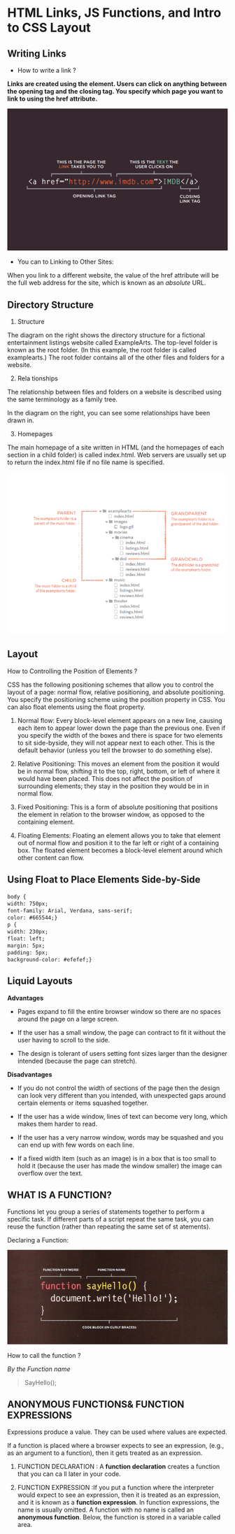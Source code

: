 # HTML Links, JS Functions, and Intro to CSS Layout

## Writing Links

* How to write a link ? 

**Links are created using the <a> element. Users can click on anything between the opening <a> tag and the closing </a> tag. You specify which page you want to link to using the href attribute.**

![linkong](link.png)

* You can to Linking to Other Sites:

When you link to a different website, the value of the href attribute will be the full web address for the site, which is known as an *absolute* URL.

## Directory Structure

1. Structure

The diagram on the right shows the directory structure for a fictional entertainment listings website called ExampleArts. The top-level folder is known as the root folder. (In this example, the root folder is called examplearts.) The root folder contains all of the other files and folders for a website.

2. Rela tionships

The relationship between files and folders on a website is described using the same terminology as a family tree.

In the diagram on the right, you can see some relationships have been drawn in.

3. Homepages

The main homepage of a site written in HTML (and the homepages of each section in a child folder) is called index.html.
Web servers are usually set up to return the index.html file if no file name is specified.

![linkong](dir.png)

## Layout
How to Controlling the Position of Elements ?

CSS has the following positioning schemes that allow you to control the layout of a page: normal flow, relative positioning, and absolute positioning. You specify the positioning scheme using the position property in CSS. You can also float elements using the float property.

1. Normal flow: Every block-level element appears on a new line, causing each item to appear lower down the page than the previous one. Even if you specify the width of the boxes and there is space for two elements to sit side-byside, they will not appear next to each other. This is the default behavior (unless you tell the browser to do something else).

2. Relative Positioning: This moves an element from the position it would be in normal flow, shifting it to the top, right, bottom, or left of where it would have been placed. This does not affect the position of surrounding elements; they stay in the position they would be in in normal flow.

3. Fixed Positioning: This is a form of absolute positioning that positions the element in relation to the browser window, as opposed to the containing element.

4. Floating Elements: Floating an element allows you to take that element out of normal flow and position it to the far left or right of a containing box. The floated element becomes a block-level element around which other content can flow.


## Using Float to Place Elements Side-by-Side

```
body {
width: 750px;
font-family: Arial, Verdana, sans-serif;
color: #665544;}
p {
width: 230px;
float: left;
margin: 5px;
padding: 5px;
background-color: #efefef;}
```


## Liquid Layouts

**Advantages**

* Pages expand to fill the entire browser window so there are no spaces around the page on a large screen.

* If the user has a small window, the page can contract to fit it without the user having to scroll to the side.

* The design is tolerant of users setting font sizes larger than the designer intended (because the page can stretch).

**Disadvantages**

* If you do not control the width of sections of the page then the design can look very different than you intended, with unexpected gaps around certain elements or items squashed together. 

* If the user has a wide window, lines of text can become very long, which makes them harder to read.

* If the user has a very narrow window, words may be squashed and you can end up with few words on each line.

* If a fixed width item (such as an image) is in a box that is too small to hold it (because the user has made the window smaller) the image can overflow over the text.


## WHAT IS A FUNCTION?
Functions let you group a series of statements together to perform a specific task. If different parts of a script repeat the same task, you can reuse the function (rather than repeating the same set of st atements).

Declaring a Function: 

![linkong](fun.png)

How to call the function ?

*By the Function name*

> SayHello();

## ANONYMOUS FUNCTIONS& FUNCTION EXPRESSIONS
Expressions produce a value. They can be used where values are expected.

If a function is placed where a browser expects to see an expression, (e.g., as an argument to a function), then it gets treated as an expression.

1. FUNCTION DECLARATION :
A **function declaration** creates a function that you can ca ll later in your code.

2. FUNCTION EXPRESSION :If you put a function where the interpreter would expect to see an expression, then it is treated as an expression, and it is known as a **function expression**. In function expressions, the name is usually omitted. A function with no name is called an **anonymous function**. Below, the function is stored in a variable called area.

